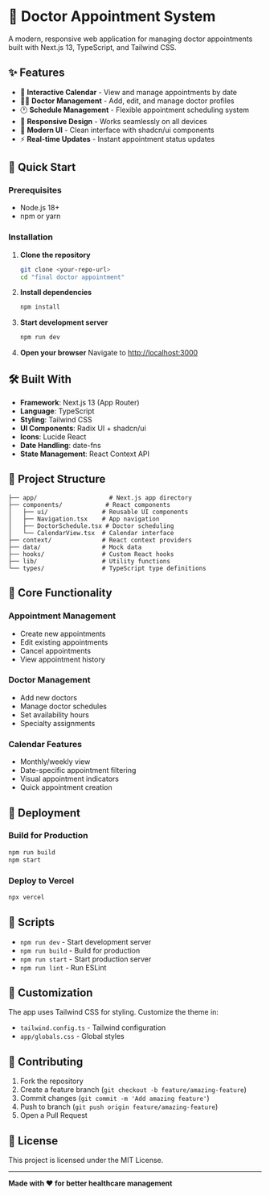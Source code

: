 # 🏥 Doctor Appointment System

A modern, responsive web application for managing doctor appointments built with Next.js 13, TypeScript, and Tailwind CSS.

## ✨ Features

- 📅 **Interactive Calendar** - View and manage appointments by date
- 👨‍⚕️ **Doctor Management** - Add, edit, and manage doctor profiles
- 🕐 **Schedule Management** - Flexible appointment scheduling system
- 📱 **Responsive Design** - Works seamlessly on all devices
- 🎨 **Modern UI** - Clean interface with shadcn/ui components
- ⚡ **Real-time Updates** - Instant appointment status updates

## 🚀 Quick Start

### Prerequisites
- Node.js 18+ 
- npm or yarn

### Installation

1. **Clone the repository**
   ```bash
   git clone <your-repo-url>
   cd "final doctor appointment"
   ```

2. **Install dependencies**
   ```bash
   npm install
   ```

3. **Start development server**
   ```bash
   npm run dev
   ```

4. **Open your browser**
   Navigate to [http://localhost:3000](http://localhost:3000)

## 🛠️ Built With

- **Framework**: Next.js 13 (App Router)
- **Language**: TypeScript
- **Styling**: Tailwind CSS
- **UI Components**: Radix UI + shadcn/ui
- **Icons**: Lucide React
- **Date Handling**: date-fns
- **State Management**: React Context API

## 📁 Project Structure

```
├── app/                    # Next.js app directory
├── components/            # React components
│   ├── ui/               # Reusable UI components
│   ├── Navigation.tsx    # App navigation
│   ├── DoctorSchedule.tsx # Doctor scheduling
│   └── CalendarView.tsx  # Calendar interface
├── context/              # React context providers
├── data/                 # Mock data
├── hooks/                # Custom React hooks
├── lib/                  # Utility functions
└── types/                # TypeScript type definitions
```

## 🎯 Core Functionality

### Appointment Management
- Create new appointments
- Edit existing appointments
- Cancel appointments
- View appointment history

### Doctor Management
- Add new doctors
- Manage doctor schedules
- Set availability hours
- Specialty assignments

### Calendar Features
- Monthly/weekly view
- Date-specific appointment filtering
- Visual appointment indicators
- Quick appointment creation

## 🚀 Deployment

### Build for Production
```bash
npm run build
npm start
```

### Deploy to Vercel
```bash
npx vercel
```

## 📝 Scripts

- `npm run dev` - Start development server
- `npm run build` - Build for production
- `npm run start` - Start production server
- `npm run lint` - Run ESLint

## 🎨 Customization

The app uses Tailwind CSS for styling. Customize the theme in:
- `tailwind.config.ts` - Tailwind configuration
- `app/globals.css` - Global styles

## 🤝 Contributing

1. Fork the repository
2. Create a feature branch (`git checkout -b feature/amazing-feature`)
3. Commit changes (`git commit -m 'Add amazing feature'`)
4. Push to branch (`git push origin feature/amazing-feature`)
5. Open a Pull Request

## 📄 License

This project is licensed under the MIT License.

---

**Made with ❤️ for better healthcare management**
